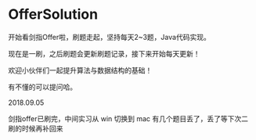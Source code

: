 # OfferSolution
开始看剑指Offer啦，刷题走起，坚持每天2~3题，Java代码实现。

现在是一刷，之后刷题会更新刷题记录，接下来开始每天更新！

欢迎小伙伴们一起提升算法与数据结构的基础！

有不懂的可以提问哈。


2018.09.05 

剑指offer已刷完，中间实习从 win 切换到 mac 有几个题目丢了，丢了等下次二刷的时候再补回来

